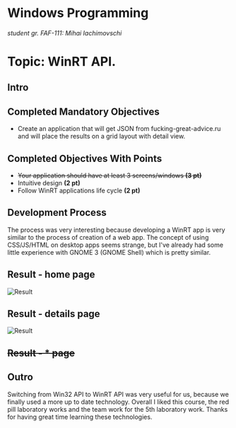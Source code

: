 # Windows Programming
###### student gr. FAF-111: Mihai Iachimovschi

# Topic: WinRT API.
## Intro

## Completed Mandatory Objectives
* Create an application that will get JSON from fucking-great-advice.ru and will place the results on a grid layout with detail view.

## Completed Objectives With Points
* ~~Your application should have at least 3 screens/windows **(3 pt)**~~
* Intuitive design **(2 pt)**
* Follow WinRT applications life cycle **(2 pt)**

## Development Process
The process was very interesting because developing a WinRT app is very similar to the process of creation of a web app.
The concept of using CSS/JS/HTML on desktop apps seems strange, but I've already had some little experience with GNOME 3 (GNOME Shell) which is pretty similar.


## Result - home page
![Result](https://raw.github.com/TUM-FAF/WP-FAF-111-Iachimovschi-Mihai/master/Lab%236-%237/pics/screenshot-home.png)

## Result - details page
![Result](https://raw.github.com/TUM-FAF/WP-FAF-111-Iachimovschi-Mihai/master/Lab%236-%237/pics/screenshot-detail.png)

## ~~Result - * page~~

## Outro
Switching from Win32 API to WinRT API was very useful for us, because we finally used a more up to date technology.
Overall I liked this course, the red pill laboratory works and the team work for the 5th laboratory work.
Thanks for having great time learning these technologies.

